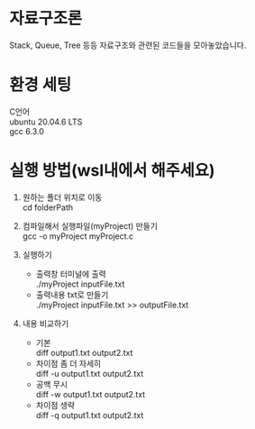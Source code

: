 # 자료구조론
  
Stack, Queue, Tree 등등 자료구조와 관련된 코드들을 모아놓았습니다.
  
# 환경 세팅
  
C언어  
ubuntu 20.04.6 LTS  
gcc 6.3.0  
  
# 실행 방법(wsl내에서 해주세요)
  
1. 원하는 폴더 위치로 이동  
    cd folderPath  
  
2. 컴파일해서 실행파일(myProject) 만들기  
    gcc -o myProject myProject.c  
  
3. 실행하기  
    - 출력창 터미널에 출력  
        ./myProject inputFile.txt  
    - 출력내용 txt로 만들기  
        ./myProject inputFile.txt >> outputFile.txt  
  
4. 내용 비교하기  
    - 기본  
        diff output1.txt output2.txt  
    - 차이점 좀 더 자세히  
        diff -u output1.txt output2.txt  
    - 공백 무시  
        diff -w output1.txt output2.txt  
    - 차이점 생략  
        diff -q output1.txt output2.txt  
